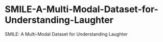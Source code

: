 # SMILE-A-Multi-Modal-Dataset-for-Understanding-Laughter
SMILE: A Multi-Modal Dataset for Understanding Laughter
